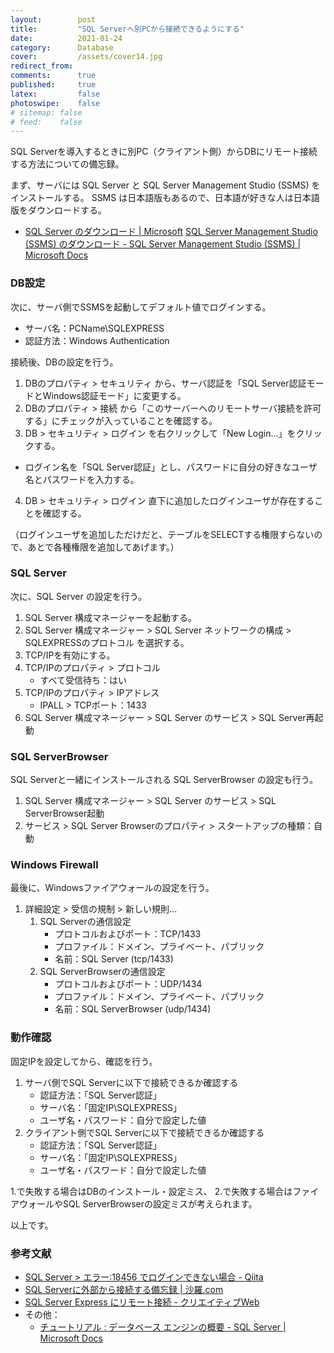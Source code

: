 ```yaml
---
layout:        post
title:         "SQL Serverへ別PCから接続できるようにする"
date:          2021-01-24
category:      Database
cover:         /assets/cover14.jpg
redirect_from:
comments:      true
published:     true
latex:         false
photoswipe:    false
# sitemap: false
# feed:    false
---
```


SQL Serverを導入するときに別PC（クライアント側）からDBにリモート接続する方法についての備忘録。

まず、サーバには SQL Server と SQL Server Management Studio (SSMS) をインストールする。
SSMS は日本語版もあるので、日本語が好きな人は日本語版をダウンロードする。

- [SQL Server のダウンロード \| Microsoft](https://www.microsoft.com/ja-jp/sql-server/sql-server-downloads)
[SQL Server Management Studio (SSMS) のダウンロード - SQL Server Management Studio (SSMS) \| Microsoft Docs](https://docs.microsoft.com/ja-jp/sql/ssms/download-sql-server-management-studio-ssms?view=sql-server-ver15)

### DB設定

次に、サーバ側でSSMSを起動してデフォルト値でログインする。

- サーバ名：PCName\SQLEXPRESS
- 認証方法：Windows Authentication

接続後、DBの設定を行う。

1. DBのプロパティ > セキュリティ から、サーバ認証を「SQL Server認証モードとWindows認証モード」に変更する。
2. DBのプロパティ > 接続 から「このサーバーへのリモートサーバ接続を許可する」にチェックが入っていることを確認する。
3. DB > セキュリティ > ログイン を右クリックして「New Login...」をクリックする。
  - ログイン名を「SQL Server認証」とし、パスワードに自分の好きなユーザ名とパスワードを入力する。
4. DB > セキュリティ > ログイン 直下に追加したログインユーザが存在することを確認する。

（ログインユーザを追加しただけだと、テーブルをSELECTする権限すらないので、あとで各種権限を追加してあげます。）

### SQL Server

次に、SQL Server の設定を行う。

1. SQL Server 構成マネージャーを起動する。
2. SQL Server 構成マネージャー > SQL Server ネットワークの構成 > SQLEXPRESSのプロトコル を選択する。
3. TCP/IPを有効にする。
4. TCP/IPのプロパティ > プロトコル
   - すべて受信待ち：はい
5. TCP/IPのプロパティ > IPアドレス
   - IPALL > TCPポート：1433
6. SQL Server 構成マネージャー > SQL Server のサービス > SQL Server再起動

### SQL ServerBrowser

SQL Serverと一緒にインストールされる SQL ServerBrowser の設定も行う。

1. SQL Server 構成マネージャー > SQL Server のサービス > SQL ServerBrowser起動
2. サービス > SQL Server Browserのプロパティ > スタートアップの種類：自動

### Windows Firewall

最後に、Windowsファイアウォールの設定を行う。

1. 詳細設定 > 受信の規制 > 新しい規則...
   1. SQL Serverの通信設定
      - プロトコルおよびポート：TCP/1433
      - プロファイル：ドメイン、プライベート、パブリック
      - 名前：SQL Server (tcp/1433)
   2. SQL ServerBrowserの通信設定
      - プロトコルおよびポート：UDP/1434
      - プロファイル：ドメイン、プライベート、パブリック
      - 名前：SQL ServerBrowser (udp/1434)


### 動作確認

固定IPを設定してから、確認を行う。

1. サーバ側でSQL Serverに以下で接続できるか確認する
   - 認証方法：「SQL Server認証」
   - サーバ名：「固定IP\SQLEXPRESS」
   - ユーザ名・パスワード：自分で設定した値
2. クライアント側でSQL Serverに以下で接続できるか確認する
   - 認証方法：「SQL Server認証」
   - サーバ名：「固定IP\SQLEXPRESS」
   - ユーザ名・パスワード：自分で設定した値

1.で失敗する場合はDBのインストール・設定ミス、
2.で失敗する場合はファイアウォールやSQL ServerBrowserの設定ミスが考えられます。

以上です。



### 参考文献

- [SQL Server > エラー:18456 でログインできない場合 - Qiita](https://qiita.com/sugasaki/items/a95c2495085e32851707)
- [SQL Serverに外部から接続する備忘録 \| 沙羅.com](https://sara.jiin.com/other/sql.html)
- [SQL Server Express にリモート接続 - クリエイティブWeb](https://creativeweb.jp/fc/remote/)
- その他：
  - [チュートリアル : データベース エンジンの概要 - SQL Server \| Microsoft Docs](https://docs.microsoft.com/ja-jp/sql/relational-databases/tutorial-getting-started-with-the-database-engine?view=sql-server-ver15)
